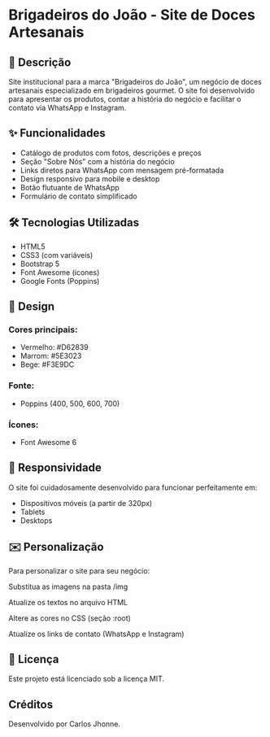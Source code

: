 # Brigadeiros do João - Site de Doces Artesanais

## 📝 Descrição
Site institucional para a marca "Brigadeiros do João", um negócio de doces artesanais especializado em brigadeiros gourmet. O site foi desenvolvido para apresentar os produtos, contar a história do negócio e facilitar o contato via WhatsApp e Instagram.

## ✨ Funcionalidades
- Catálogo de produtos com fotos, descrições e preços
- Seção "Sobre Nós" com a história do negócio
- Links diretos para WhatsApp com mensagem pré-formatada
- Design responsivo para mobile e desktop
- Botão flutuante de WhatsApp
- Formulário de contato simplificado

## 🛠 Tecnologias Utilizadas
- HTML5
- CSS3 (com variáveis)
- Bootstrap 5
- Font Awesome (ícones)
- Google Fonts (Poppins)

## 🎨 Design
### Cores principais:
- Vermelho: #D62839
- Marrom: #5E3023
- Bege: #F3E9DC

### Fonte:
- Poppins (400, 500, 600, 700)

### Ícones:
- Font Awesome 6

## 📱 Responsividade
O site foi cuidadosamente desenvolvido para funcionar perfeitamente em:
- Dispositivos móveis (a partir de 320px)
- Tablets
- Desktops

## ✉️ Personalização
Para personalizar o site para seu negócio:

Substitua as imagens na pasta /img

Atualize os textos no arquivo HTML

Altere as cores no CSS (seção :root)

Atualize os links de contato (WhatsApp e Instagram)

## 📄 Licença
Este projeto está licenciado sob a licença MIT.

## Créditos 
Desenvolvido por Carlos Jhonne.
